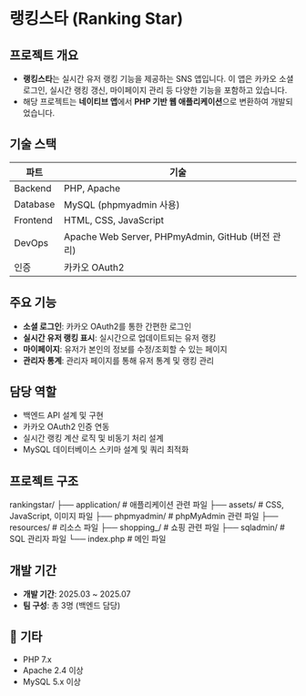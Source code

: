 # 랭킹스타 (Ranking Star)

## 프로젝트 개요
- **랭킹스타**는 실시간 유저 랭킹 기능을 제공하는 SNS 앱입니다. 이 앱은 카카오 소셜 로그인, 실시간 랭킹 갱신, 마이페이지 관리 등 다양한 기능을 포함하고 있습니다. 
- 해당 프로젝트는 **네이티브 앱**에서 **PHP 기반 웹 애플리케이션**으로 변환하여 개발되었습니다.

## 기술 스택
| 파트       | 기술                                                   |
|------------|--------------------------------------------------------|
| Backend    | PHP, Apache                                            |
| Database   | MySQL (phpmyadmin 사용)                                 |
| Frontend   | HTML, CSS, JavaScript                                  |
| DevOps     | Apache Web Server, PHPmyAdmin, GitHub (버전 관리)       |
| 인증       | 카카오 OAuth2                                          |

## 주요 기능
- **소셜 로그인**: 카카오 OAuth2를 통한 간편한 로그인
- **실시간 유저 랭킹 표시**: 실시간으로 업데이트되는 유저 랭킹
- **마이페이지**: 유저가 본인의 정보를 수정/조회할 수 있는 페이지
- **관리자 통계**: 관리자 페이지를 통해 유저 통계 및 랭킹 관리

## 담당 역할
- 백엔드 API 설계 및 구현
- 카카오 OAuth2 인증 연동
- 실시간 랭킹 계산 로직 및 비동기 처리 설계
- MySQL 데이터베이스 스키마 설계 및 쿼리 최적화

## 프로젝트 구조
rankingstar/
├── application/ # 애플리케이션 관련 파일
├── assets/ # CSS, JavaScript, 이미지 파일
├── phpmyadmin/ # phpMyAdmin 관련 파일
├── resources/ # 리소스 파일
├── shopping_/ # 쇼핑 관련 파일
├── sqladmin/ # SQL 관리자 파일
└── index.php # 메인 파일

## 개발 기간
- **개발 기간**: 2025.03 ~ 2025.07
- **팀 구성**: 총 3명 (백엔드 담당)

## 📎 기타
- PHP 7.x
- Apache 2.4 이상
- MySQL 5.x 이상
